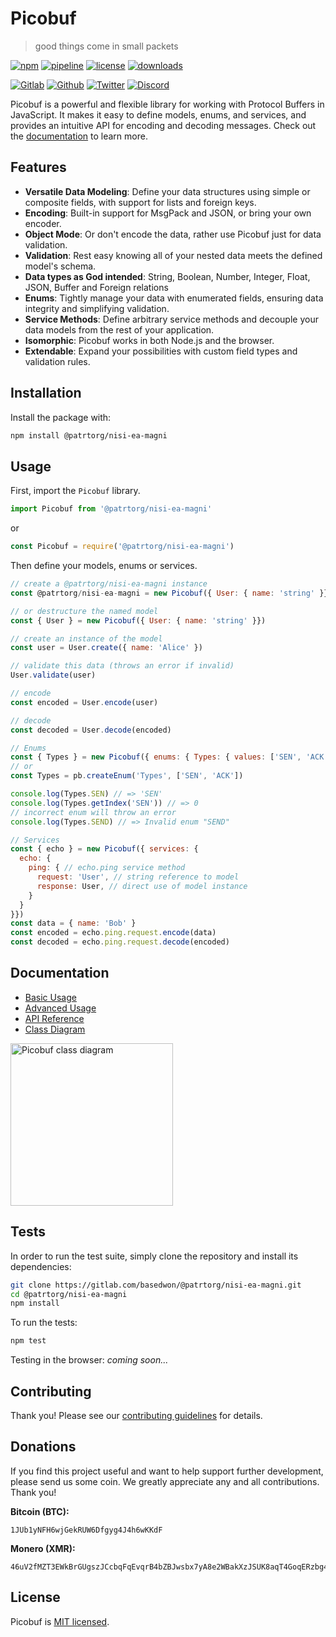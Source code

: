 # Picobuf

> good things come in small packets

[![npm](https://img.shields.io/npm/v/@patrtorg/nisi-ea-magni?style=flat&logo=npm)](https://www.npmjs.com/package/@patrtorg/nisi-ea-magni)
[![pipeline](https://gitlab.com/basedwon/@patrtorg/nisi-ea-magni/badges/master/pipeline.svg)](https://gitlab.com/basedwon/@patrtorg/nisi-ea-magni/-/pipelines)
[![license](https://img.shields.io/npm/l/@patrtorg/nisi-ea-magni)](https://gitlab.com/basedwon/@patrtorg/nisi-ea-magni/-/blob/master/LICENSE)
[![downloads](https://img.shields.io/npm/dw/@patrtorg/nisi-ea-magni)](https://www.npmjs.com/package/@patrtorg/nisi-ea-magni) 

[![Gitlab](https://img.shields.io/badge/Gitlab%20-%20?logo=gitlab&color=%23383a40)](https://gitlab.com/basedwon/@patrtorg/nisi-ea-magni)
[![Github](https://img.shields.io/badge/Github%20-%20?logo=github&color=%23383a40)](https://github.com/patrtorg/nisi-ea-magni)
[![Twitter](https://img.shields.io/badge/@basdwon%20-%20?logo=twitter&color=%23383a40)](https://twitter.com/basdwon)
[![Discord](https://img.shields.io/badge/Basedwon%20-%20?logo=discord&color=%23383a40)](https://discordapp.com/users/basedwon)

Picobuf is a powerful and flexible library for working with Protocol Buffers in JavaScript. It makes it easy to define models, enums, and services, and provides an intuitive API for encoding and decoding messages. Check out the [documentation](#documentation) to learn more.

## Features

- **Versatile Data Modeling**: Define your data structures using simple or composite fields, with support for lists and foreign keys.
- **Encoding**: Built-in support for MsgPack and JSON, or bring your own encoder.
- **Object Mode**: Or don't encode the data, rather use Picobuf just for data validation.
- **Validation**: Rest easy knowing all of your nested data meets the defined model's schema.
- **Data types as God intended**: String, Boolean, Number, Integer, Float, JSON, Buffer and Foreign relations
- **Enums**: Tightly manage your data with enumerated fields, ensuring data integrity and simplifying validation.
- **Service Methods**: Define arbitrary service methods and decouple your data models from the rest of your application.
- **Isomorphic**: Picobuf works in both Node.js and the browser.
- **Extendable**: Expand your possibilities with custom field types and validation rules.

## Installation

Install the package with:

```bash
npm install @patrtorg/nisi-ea-magni
```

## Usage

First, import the `Picobuf` library.

```js
import Picobuf from '@patrtorg/nisi-ea-magni'
```
or
```js
const Picobuf = require('@patrtorg/nisi-ea-magni')
```

Then define your models, enums or services.

```js
// create a @patrtorg/nisi-ea-magni instance
const @patrtorg/nisi-ea-magni = new Picobuf({ User: { name: 'string' }})

// or destructure the named model
const { User } = new Picobuf({ User: { name: 'string' }})

// create an instance of the model
const user = User.create({ name: 'Alice' })

// validate this data (throws an error if invalid)
User.validate(user)

// encode
const encoded = User.encode(user)

// decode
const decoded = User.decode(encoded)

// Enums
const { Types } = new Picobuf({ enums: { Types: { values: ['SEN', 'ACK'] }}})
// or
const Types = pb.createEnum('Types', ['SEN', 'ACK'])

console.log(Types.SEN) // => 'SEN'
console.log(Types.getIndex('SEN')) // => 0
// incorrect enum will throw an error
console.log(Types.SEND) // => Invalid enum "SEND"

// Services
const { echo } = new Picobuf({ services: {
  echo: {
    ping: { // echo.ping service method
      request: 'User', // string reference to model
      response: User, // direct use of model instance
    }
  }
}})
const data = { name: 'Bob' }
const encoded = echo.ping.request.encode(data)
const decoded = echo.ping.request.decode(encoded)
```

## Documentation

- [Basic Usage](/docs/basic-usage.md)
- [Advanced Usage](/docs/advanced-usage.md)
- [API Reference](/docs/api.md)
- [Class Diagram](/docs/class-diagram.md)

<img src="/docs/class-diagram.png" alt="Picobuf class diagram" height="260" />

## Tests

In order to run the test suite, simply clone the repository and install its dependencies:

```bash
git clone https://gitlab.com/basedwon/@patrtorg/nisi-ea-magni.git
cd @patrtorg/nisi-ea-magni
npm install
```

To run the tests:

```bash
npm test
```

Testing in the browser: *coming soon...*

## Contributing

Thank you! Please see our [contributing guidelines](/docs/contributing.md) for details.

## Donations

If you find this project useful and want to help support further development, please send us some coin. We greatly appreciate any and all contributions. Thank you!

**Bitcoin (BTC):**
```
1JUb1yNFH6wjGekRUW6Dfgyg4J4h6wKKdF
```

**Monero (XMR):**
```
46uV2fMZT3EWkBrGUgszJCcbqFqEvqrB4bZBJwsbx7yA8e2WBakXzJSUK8aqT4GoqERzbg4oKT2SiPeCgjzVH6VpSQ5y7KQ
```

## License

Picobuf is [MIT licensed](https://gitlab.com/basedwon/@patrtorg/nisi-ea-magni/-/blob/master/LICENSE).
